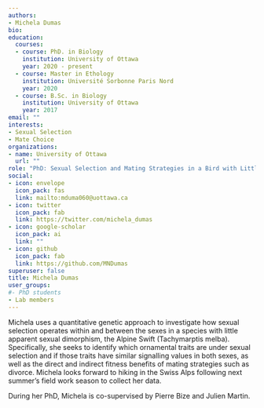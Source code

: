 ```yaml
---
authors:
- Michela Dumas
bio: 
education:
  courses:
  - course: PhD. in Biology
    institution: University of Ottawa
    year: 2020 - present
  - course: Master in Ethology
    institution: Université Sorbonne Paris Nord
    year: 2020
  - course: B.Sc. in Biology
    institution: University of Ottawa
    year: 2017
email: ""
interests:
- Sexual Selection
- Mate Choice
organizations:
- name: University of Ottawa
  url: ""
role: "PhD: Sexual Selection and Mating Strategies in a Bird with Little Apparent Sexual Dimorphism"
social:
- icon: envelope
  icon_pack: fas
  link: mailto:mduma060@uottawa.ca
- icon: twitter
  icon_pack: fab
  link: https://twitter.com/michela_dumas
- icon: google-scholar
  icon_pack: ai
  link: ""
- icon: github
  icon_pack: fab
  link: https://github.com/MNDumas
superuser: false
title: Michela Dumas
user_groups:
#- PhD students
- Lab members
---
```


Michela uses a quantitative genetic approach to investigate how sexual selection operates within and between the sexes in a species with little apparent sexual dimorphism, the Alpine Swift (Tachymarptis melba). Specifically, she seeks to identify which ornamental traits are under sexual selection and if those traits have similar signalling values in both sexes, as well as the direct and indirect fitness benefits of mating strategies such as divorce. Michela looks forward to hiking in the Swiss Alps following next summer’s field work season to collect her data. 

During her PhD, Michela is co-supervised by Pierre Bize and Julien Martin.
